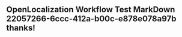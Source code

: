 <properties
ms.topic="hero-topic"
ms.test1="hero-topic"
ms.test2="test"/>

## OpenLocalization Workflow Test MarkDown 22057266-6ccc-412a-b00c-e878e078a97b thanks!
